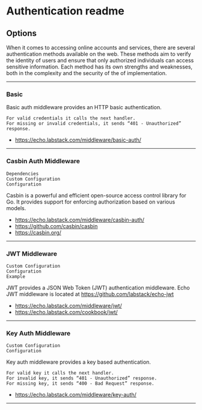 # Authentication readme

## Options

When it comes to accessing online accounts and services, there are several authentication methods available on the web. These methods aim to verify the identity of users and ensure that only authorized individuals can access sensitive information. Each method has its own strengths and weaknesses, both in the complexity and the security of the of implementation.

---

### Basic

Basic auth middleware provides an HTTP basic authentication.

    For valid credentials it calls the next handler.
    For missing or invalid credentials, it sends “401 - Unauthorized” response.

- https://echo.labstack.com/middleware/basic-auth/

---

### Casbin Auth Middleware

    Dependencies
    Custom Configuration
    Configuration

Casbin is a powerful and efficient open-source access control library for Go. It provides support for enforcing authorization based on various models. 

- https://echo.labstack.com/middleware/casbin-auth/
- https://github.com/casbin/casbin
- https://casbin.org/

---

### JWT Middleware

    Custom Configuration
    Configuration
    Example

JWT provides a JSON Web Token (JWT) authentication middleware. Echo JWT middleware is located at https://github.com/labstack/echo-jwt
- https://echo.labstack.com/middleware/jwt/
- https://echo.labstack.com/cookbook/jwt/

---

### Key Auth Middleware

    Custom Configuration
    Configuration

Key auth middleware provides a key based authentication.

    For valid key it calls the next handler.
    For invalid key, it sends “401 - Unauthorized” response.
    For missing key, it sends “400 - Bad Request” response.

- https://echo.labstack.com/middleware/key-auth/

---
